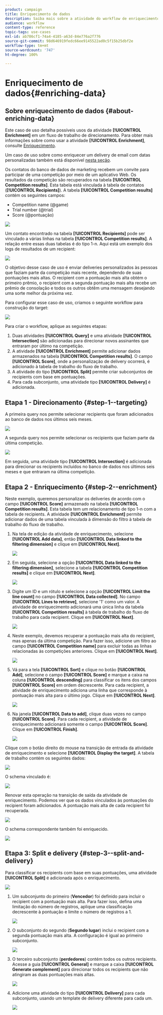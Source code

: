 ```yaml
---
product: campaign
title: Enriquecimento de dados
description: Saiba mais sobre a atividade do workflow de enriquecimento
audience: workflow
content-type: reference
topic-tags: use-cases
exl-id: ab786cf1-74a4-4185-a63d-84e776a2f776
source-git-commit: 98d646919fedc66ee9145522ad0c5f15b25dbf2e
workflow-type: tm+mt
source-wordcount: '747'
ht-degree: 100%

---
```


# Enriquecimento de dados{#enriching-data}

## Sobre enriquecimento de dados {#about-enriching-data}

Este caso de uso detalha possíveis usos da atividade **[!UICONTROL Enrichment]** em um fluxo de trabalho de direcionamento. Para obter mais informações sobre como usar a atividade **[!UICONTROL Enrichment]**, consulte [Enriquecimento](../../workflow/using/enrichment.md).

Um caso de uso sobre como enriquecer um delivery de email com datas personalizadas também está disponível [nesta seção](../../workflow/using/email-enrichment-with-custom-date-fields.md).

Os contatos do banco de dados de marketing recebem um convite para participar de uma competição por meio de um aplicativo Web. Os resultados da competição são recuperados na tabela **[!UICONTROL Competition results]**. Esta tabela está vinculada à tabela de contatos (**[!UICONTROL Recipients]**). A tabela **[!UICONTROL Competition results]** contém os seguintes campos:

* Competition name (@game)
* Trial number (@trial)
* Score (@pontuação)

![](assets/uc1_enrich_1.png)

Um contato encontrado na tabela **[!UICONTROL Recipients]** pode ser vinculado a várias linhas na tabela **[!UICONTROL Competition results]**. A relação entre essas duas tabelas é do tipo 1-n. Aqui está um exemplo dos logs de resultados de um recipient:

![](assets/uc1_enrich_2.png)

O objetivo desse caso de uso é enviar deliveries personalizados às pessoas que faziam parte da competição mais recente, dependendo de suas pontuações mais altas. O recipient com a pontuação mais alta obtém o primeiro prêmio, o recipient com a segunda pontuação mais alta recebe um prêmio de consolação e todos os outros obtêm uma mensagem desejando uma sorte melhor da próxima vez.

Para configurar esse caso de uso, criamos o seguinte workflow para construção do target:

![](assets/uc1_enrich_3.png)

Para criar o workflow, aplique as seguintes etapas:

1. Duas atividades **[!UICONTROL Query]** e uma atividade **[!UICONTROL Intersection]** são adicionadas para direcionar novos assinantes que entraram por último na competição.
1. A atividade **[!UICONTROL Enrichment]** permite adicionar dados armazenados na tabela **[!UICONTROL Competition results]**. O campo **[!UICONTROL Score]**, onde a personalização de delivery ocorrerá, é adicionado à tabela de trabalho do fluxo de trabalho.
1. A atividade do tipo **[!UICONTROL Split]** permite criar subconjuntos de recipients com base em pontuações.
1. Para cada subconjunto, uma atividade tipo **[!UICONTROL Delivery]** é adicionada.

## Etapa 1 - Direcionamento {#step-1--targeting}

A primeira query nos permite selecionar recipients que foram adicionados ao banco de dados nos últimos seis meses.

![](assets/uc1_enrich_4.png)

A segunda query nos permite selecionar os recipients que faziam parte da última competição.

![](assets/uc1_enrich_5.png)

Em seguida, uma atividade tipo **[!UICONTROL Intersection]** é adicionada para direcionar os recipients incluídos no banco de dados nos últimos seis meses e que entraram na última competição.

## Etapa 2 - Enriquecimento {#step-2--enrichment}

Neste exemplo, queremos personalizar os deliveries de acordo com o campo **[!UICONTROL Score]** armazenado na tabela **[!UICONTROL Competition results]**. Esta tabela tem um relacionamento de tipo 1-n com a tabela de recipients. A atividade **[!UICONTROL Enrichment]** permite adicionar dados de uma tabela vinculada à dimensão do filtro à tabela de trabalho do fluxo de trabalho.

1. Na tela de edição da atividade de enriquecimento, selecione **[!UICONTROL Add data]**, então **[!UICONTROL Data linked to the filtering dimension]** e clique em **[!UICONTROL Next]**.

   ![](assets/uc1_enrich_6.png)

1. Em seguida, selecione a opção **[!UICONTROL Data linked to the filtering dimension]**, selecione a tabela **[!UICONTROL Competition results]** e clique em **[!UICONTROL Next]**.

   ![](assets/uc1_enrich_7.png)

1. Digite um ID e um rótulo e selecione a opção **[!UICONTROL Limit the line count]** no campo **[!UICONTROL Data collected]**. No campo **[!UICONTROL Lines to retrieve]**, selecione &#39;1&#39; como um valor. A atividade de enriquecimento adicionará uma única linha da tabela **[!UICONTROL Competition results]** à tabela de trabalho do fluxo de trabalho para cada recipient. Clique em **[!UICONTROL Next]**.

   ![](assets/uc1_enrich_8.png)

1. Neste exemplo, devemos recuperar a pontuação mais alta do recipient, mas apenas da última competição. Para fazer isso, adicione um filtro ao campo **[!UICONTROL Competition name]** para excluir todas as linhas relacionadas às competições anteriores. Clique em **[!UICONTROL Next]**.

   ![](assets/uc1_enrich_9.png)

1. Vá para a tela **[!UICONTROL Sort]** e clique no botão **[!UICONTROL Add]**, selecione o campo **[!UICONTROL Score]** e marque a caixa na coluna **[!UICONTROL descending]** para classificar os itens dos campos **[!UICONTROL Score]** em ordem decrescente. Para cada recipient, a atividade de enriquecimento adiciona uma linha que corresponde à pontuação mais alta para o último jogo. Clique em **[!UICONTROL Next]**.

   ![](assets/uc1_enrich_10.png)

1. Na janela **[!UICONTROL Data to add]**, clique duas vezes no campo **[!UICONTROL Score]**. Para cada recipient, a atividade de enriquecimento adicionará somente o campo **[!UICONTROL Score]**. Clique em **[!UICONTROL Finish]**.

   ![](assets/uc1_enrich_11.png)

Clique com o botão direito do mouse na transição de entrada da atividade de enriquecimento e selecione **[!UICONTROL Display the target]**. A tabela de trabalho contém os seguintes dados:

![](assets/uc1_enrich_13.png)

O schema vinculado é:

![](assets/uc1_enrich_15.png)

Renovar esta operação na transição de saída da atividade de enriquecimento. Podemos ver que os dados vinculados às pontuações do recipient foram adicionados. A pontuação mais alta de cada recipient foi recuperada.

![](assets/uc1_enrich_12.png)

O schema correspondente também foi enriquecido.

![](assets/uc1_enrich_14.png)

## Etapa 3: Split e delivery {#step-3--split-and-delivery}

Para classificar os recipients com base em suas pontuações, uma atividade **[!UICONTROL Split]** é adicionada após o enriquecimento.

![](assets/uc1_enrich_18.png)

1. Um subconjunto do primeiro (**Vencedor**) foi definido para incluir o recipient com a pontuação mais alta. Para fazer isso, defina uma limitação do número de registros, aplique uma classificação decrescente à pontuação e limite o número de registros a 1.

   ![](assets/uc1_enrich_16.png)

1. O subconjunto do segundo (**Segundo lugar**) inclui o recipient com a segunda pontuação mais alta. A configuração é igual ao primeiro subconjunto.

   ![](assets/uc1_enrich_17.png)

1. O terceiro subconjunto (**perdedores**) contém todos os outros recipients. Acesse a guia **[!UICONTROL General]** e marque a caixa **[!UICONTROL Generate complement]** para direcionar todos os recipients que não atingiram as duas pontuações mais altas.

   ![](assets/uc1_enrich_19.png)

1. Adicione uma atividade do tipo **[!UICONTROL Delivery]** para cada subconjunto, usando um template de delivery diferente para cada um.

   ![](assets/uc1_enrich_20.png)
